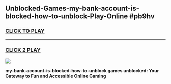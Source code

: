 
## Unblocked-Games-my-bank-account-is-blocked-how-to-unblock-Play-Online #pb9hv
<h3>
<a href="https://news.freeplayer.one?title=my-bank-account-is-blocked-how-to-unblock&ref=3">CLICK TO PLAY</a></h3>
<hr>

<h3>
<a href="https://news.freeplayer.one?title=my-bank-account-is-blocked-how-to-unblock&ref=3">CLICK 2 PLAY</a>
  
</h3>

<a href="https://news.freeplayer.one?title=my-bank-account-is-blocked-how-to-unblock&ref=3"><img src="https://clearcache.store/games.png"></a>


**my-bank-account-is-blocked-how-to-unblock games unblocked: Your Gateway to Fun and Accessible Online Gaming**

